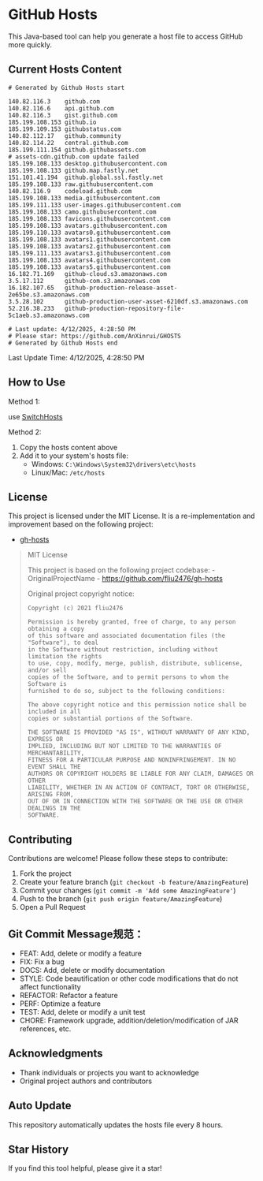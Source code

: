 # GitHub Hosts

This Java-based tool can help you generate a host file to access GitHub more quickly.

## Current Hosts Content

```hosts
# Generated by Github Hosts start  

140.82.116.3    github.com
140.82.116.6    api.github.com
140.82.116.3    gist.github.com
185.199.108.153 github.io
185.199.109.153 githubstatus.com
140.82.112.17   github.community
140.82.114.22   central.github.com
185.199.111.154 github.githubassets.com
# assets-cdn.github.com update failed
185.199.108.133 desktop.githubusercontent.com
185.199.108.133 github.map.fastly.net
151.101.41.194  github.global.ssl.fastly.net
185.199.108.133 raw.githubusercontent.com
140.82.116.9    codeload.github.com
185.199.108.133 media.githubusercontent.com
185.199.111.133 user-images.githubusercontent.com
185.199.108.133 camo.githubusercontent.com
185.199.108.133 favicons.githubusercontent.com
185.199.108.133 avatars.githubusercontent.com
185.199.110.133 avatars0.githubusercontent.com
185.199.108.133 avatars1.githubusercontent.com
185.199.108.133 avatars2.githubusercontent.com
185.199.111.133 avatars3.githubusercontent.com
185.199.108.133 avatars4.githubusercontent.com
185.199.108.133 avatars5.githubusercontent.com
16.182.71.169   github-cloud.s3.amazonaws.com
3.5.17.112      github-com.s3.amazonaws.com
16.182.107.65   github-production-release-asset-2e65be.s3.amazonaws.com
3.5.28.102      github-production-user-asset-6210df.s3.amazonaws.com
52.216.38.233   github-production-repository-file-5c1aeb.s3.amazonaws.com

# Last update: 4/12/2025, 4:28:50 PM
# Please star: https://github.com/AnXinrui/GHOSTS
# Generated by Github Hosts end
```

Last Update Time: 4/12/2025, 4:28:50 PM

## How to Use

Method 1:

use [SwitchHosts](https://github.com/oldj/SwitchHosts)

Method 2:
1. Copy the hosts content above
2. Add it to your system's hosts file:
   - Windows: `C:\Windows\System32\drivers\etc\hosts`
   - Linux/Mac: `/etc/hosts`

## License
This project is licensed under the MIT License. It is a re-implementation and improvement based on the following project:
- [gh-hosts](https://github.com/fliu2476/gh-hosts)

> MIT License 
>
> This project is based on the following project codebase: -OriginalProjectName - https://github.com/fliu2476/gh-hosts
>
> Original project copyright notice:
>
> ```
> Copyright (c) 2021 fliu2476
> 
> Permission is hereby granted, free of charge, to any person obtaining a copy
> of this software and associated documentation files (the "Software"), to deal
> in the Software without restriction, including without limitation the rights
> to use, copy, modify, merge, publish, distribute, sublicense, and/or sell
> copies of the Software, and to permit persons to whom the Software is
> furnished to do so, subject to the following conditions:
> 
> The above copyright notice and this permission notice shall be included in all
> copies or substantial portions of the Software.
> 
> THE SOFTWARE IS PROVIDED "AS IS", WITHOUT WARRANTY OF ANY KIND, EXPRESS OR
> IMPLIED, INCLUDING BUT NOT LIMITED TO THE WARRANTIES OF MERCHANTABILITY,
> FITNESS FOR A PARTICULAR PURPOSE AND NONINFRINGEMENT. IN NO EVENT SHALL THE
> AUTHORS OR COPYRIGHT HOLDERS BE LIABLE FOR ANY CLAIM, DAMAGES OR OTHER
> LIABILITY, WHETHER IN AN ACTION OF CONTRACT, TORT OR OTHERWISE, ARISING FROM,
> OUT OF OR IN CONNECTION WITH THE SOFTWARE OR THE USE OR OTHER DEALINGS IN THE
> SOFTWARE.
> ```

## Contributing

Contributions are welcome! Please follow these steps to contribute:

1. Fork the project
2. Create your feature branch (`git checkout -b feature/AmazingFeature`)
3. Commit your changes (`git commit -m 'Add some AmazingFeature'`)
4. Push to the branch (`git push origin feature/AmazingFeature`)
5. Open a Pull Request

## Git Commit Message规范：

- FEAT: Add, delete or modify a feature
- FIX: Fix a bug
- DOCS: Add, delete or modify documentation
- STYLE: Code beautification or other code modifications that do not affect functionality
- REFACTOR: Refactor a feature
- PERF: Optimize a feature
- TEST: Add, delete or modify a unit test
- CHORE: Framework upgrade, addition/deletion/modification of JAR references, etc.

## Acknowledgments

- Thank individuals or projects you want to acknowledge
- Original project authors and contributors

## Auto Update

This repository automatically updates the hosts file every 8 hours.

## Star History

If you find this tool helpful, please give it a star!

